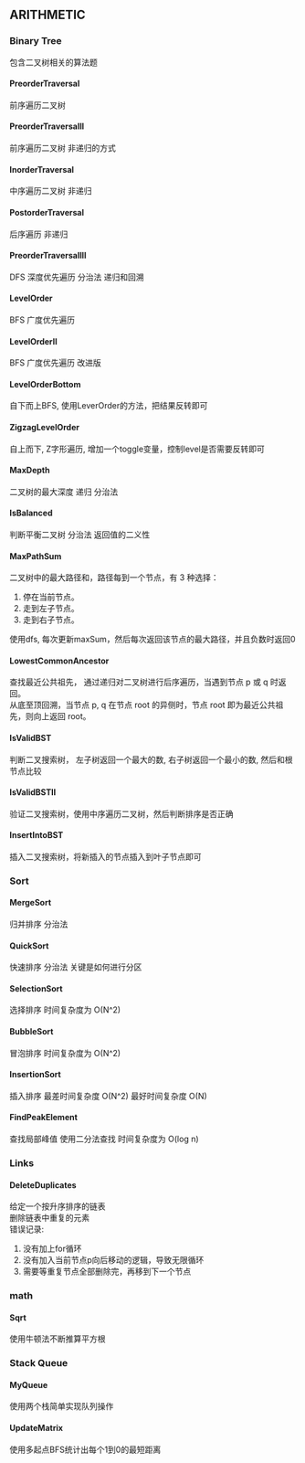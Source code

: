 ## ARITHMETIC

### Binary Tree

包含二叉树相关的算法题

#### PreorderTraversal

前序遍历二叉树

#### PreorderTraversalII 

前序遍历二叉树 非递归的方式

#### InorderTraversal

中序遍历二叉树 非递归

#### PostorderTraversal

后序遍历 非递归

#### PreorderTraversalIII

DFS 深度优先遍历 分治法 递归和回溯

#### LevelOrder

BFS 广度优先遍历

#### LevelOrderII

BFS 广度优先遍历 改进版

#### LevelOrderBottom

自下而上BFS, 使用LeverOrder的方法，把结果反转即可

#### ZigzagLevelOrder

自上而下, Z字形遍历, 增加一个toggle变量，控制level是否需要反转即可

#### MaxDepth

二叉树的最大深度  递归 分治法

#### IsBalanced

判断平衡二叉树 分治法 返回值的二义性

#### MaxPathSum

二叉树中的最大路径和，路径每到一个节点，有 3 种选择：
1. 停在当前节点。
2. 走到左子节点。
3. 走到右子节点。  

使用dfs, 每次更新maxSum，然后每次返回该节点的最大路径，并且负数时返回0

#### LowestCommonAncestor

查找最近公共祖先， 通过递归对二叉树进行后序遍历，当遇到节点 p 或 q 时返回。  
从底至顶回溯，当节点 p, q 在节点 root 的异侧时，节点 root 即为最近公共祖先，则向上返回 root。

#### IsValidBST

判断二叉搜索树， 左子树返回一个最大的数, 右子树返回一个最小的数, 然后和根节点比较

#### IsValidBSTII 

验证二叉搜索树，使用中序遍历二叉树，然后判断排序是否正确

#### InsertIntoBST 

插入二叉搜索树，将新插入的节点插入到叶子节点即可

### Sort

#### MergeSort

归并排序 分治法

#### QuickSort

快速排序 分治法
关键是如何进行分区

#### SelectionSort

选择排序
时间复杂度为 O(N^2)

#### BubbleSort

冒泡排序
时间复杂度为 O(N^2)

#### InsertionSort

插入排序
最差时间复杂度 O(N^2)
最好时间复杂度 O(N)

#### FindPeakElement

查找局部峰值
使用二分法查找
时间复杂度为 O(log n)

### Links

#### DeleteDuplicates

给定一个按升序排序的链表  
删除链表中重复的元素  
错误记录:
1. 没有加上for循环
2. 没有加入当前节点p向后移动的逻辑，导致无限循环
3. 需要等重复节点全部删除完，再移到下一个节点

### math

#### Sqrt

使用牛顿法不断推算平方根

### Stack Queue

#### MyQueue

使用两个栈简单实现队列操作

#### UpdateMatrix

使用多起点BFS统计出每个1到0的最短距离